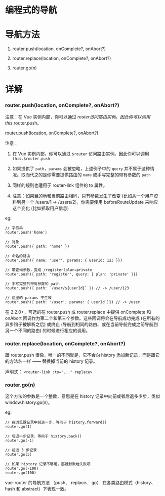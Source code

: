 

编程式的导航
======
# 导航方法

1. router.push(location, onComplete?, onAbort?)

2. router.replace(location, onComplete?, onAbort?)

3. router.go(n)

# 详解

### router.push(location, onComplete?, onAbort?)

注意：在 Vue 实例内部，你可以通过 $router 访问路由实例。因此你可以调用 this.$router.push。

router.push(location, onComplete?, onAbort?)

注意：

1. 在 Vue 实例内部，你可以通过 `$router` 访问路由实例。因此你可以调用 `this.$router.push`

2. 如果提供了 `path`，`params` 会被忽略，上述例子中的 `query` 并不属于这种情况。取而代之的是你需要提供路由的 `name` 或手写完整的带有参数的 `path`

3. 同样的规则也适用于 router-link 组件的 to 属性。

4. 注意：如果目的地和当前路由相同，只有参数发生了改变 (比如从一个用户资料到另一个 /users/1 -> /users/2)，你需要使用 beforeRouteUpdate 来响应这个变化 (比如抓取用户信息)

eg:

```
// 字符串
router.push('home')

// 对象
router.push({ path: 'home' })

// 命名的路由
router.push({ name: 'user', params: { userId: 123 }})

// 带查询参数，变成 /register?plan=private
router.push({ path: 'register', query: { plan: 'private' }})

// 手写完整的带有参数的 path
router.push({ path: `/user/${userId}` }) // -> /user/123

// 这里的 params 不生效
router.push({ path: '/user', params: { userId }}) // -> /user

```

在 2.2.0+，可选的在 router.push 或 router.replace 中提供 onComplete 和 onAbort 回调作为第二个和第三个参数。这些回调将会在导航成功完成 (在所有的异步钩子被解析之后) 或终止 (导航到相同的路由、或在当前导航完成之前导航到另一个不同的路由) 的时候进行相应的调用。

### router.replace(location, onComplete?, onAbort?)

跟 router.push 很像，唯一的不同就是，它不会向 history 添加新记录，而是跟它的方法名一样 —— 替换掉当前的 history 记录。

声明式： `<router-link :to="..." replace>`

### router.go(n)

这个方法的参数是一个整数，意思是在 history 记录中向前或者后退多少步，类似 window.history.go(n)。

eg:
```
// 在浏览器记录中前进一步，等同于 history.forward()
router.go(1)

// 后退一步记录，等同于 history.back()
router.go(-1)

// 前进 3 步记录
router.go(3)

// 如果 history 记录不够用，那就默默地失败呗
router.go(-100)
router.go(100)
```

vue-router 的导航方法 （push、 replace、 go） 在各类路由模式（history、 hash 和 abstract）下表现一致。